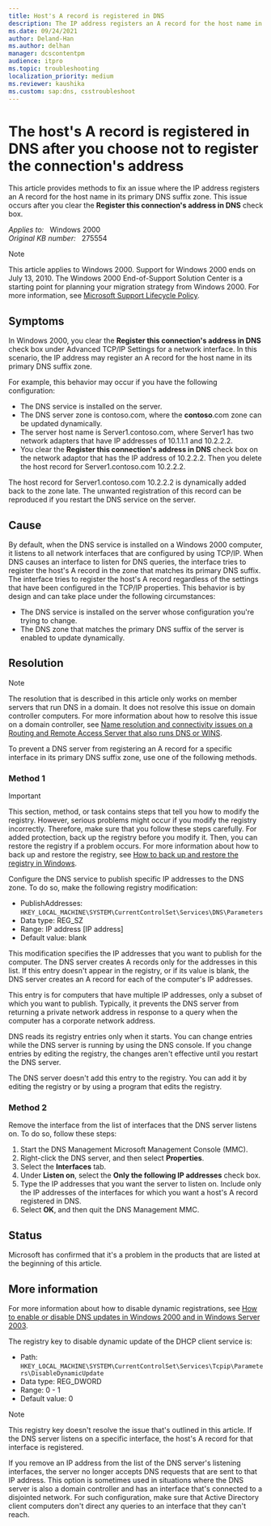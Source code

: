 ```yaml
---
title: Host's A record is registered in DNS
description: The IP address registers an A record for the host name in its primary DNS suffix zone. It occurs after you clear the "Register this connection's address in DNS" check box.
ms.date: 09/24/2021
author: Deland-Han
ms.author: delhan
manager: dcscontentpm
audience: itpro
ms.topic: troubleshooting
localization_priority: medium
ms.reviewer: kaushika
ms.custom: sap:dns, csstroubleshoot
---
```

# The host's A record is registered in DNS after you choose not to register the connection's address

This article provides methods to fix an issue where the IP address registers an A record for the host name in its primary DNS suffix zone. This issue occurs after you clear the **Register this connection's address in DNS** check box.

_Applies to:_ &nbsp; Windows 2000  
_Original KB number:_ &nbsp; 275554

> [!NOTE]
> This article applies to Windows 2000. Support for Windows 2000 ends on July 13, 2010. The Windows 2000 End-of-Support Solution Center is a starting point for planning your migration strategy from Windows 2000. For more information, see [Microsoft Support Lifecycle Policy](/lifecycle/).

## Symptoms

In Windows 2000, you clear the **Register this connection's address in DNS** check box under Advanced TCP/IP Settings for a network interface. In this scenario, the IP address may register an A record for the host name in its primary DNS suffix zone.

For example, this behavior may occur if you have the following configuration:

- The DNS service is installed on the server.
- The DNS server zone is contoso.com, where the **contoso**.com zone can be updated dynamically.
- The server host name is Server1.contoso.com, where Server1 has two network adapters that have IP addresses of 10.1.1.1 and 10.2.2.2.
- You clear the **Register this connection's address in DNS** check box on the network adaptor that has the IP address of 10.2.2.2. Then you delete the host record for Server1.contoso.com 10.2.2.2.

The host record for Server1.contoso.com 10.2.2.2 is dynamically added back to the zone late. The unwanted registration of this record can be reproduced if you restart the DNS service on the server.

## Cause

By default, when the DNS service is installed on a Windows 2000 computer, it listens to all network interfaces that are configured by using TCP/IP. When DNS causes an interface to listen for DNS queries, the interface tries to register the host's A record in the zone that matches its primary DNS suffix. The interface tries to register the host's A record regardless of the settings that have been configured in the TCP/IP properties. This behavior is by design and can take place under the following circumstances:

- The DNS service is installed on the server whose configuration you're trying to change.
- The DNS zone that matches the primary DNS suffix of the server is enabled to update dynamically.

## Resolution

> [!NOTE]
> The resolution that is described in this article only works on member servers that run DNS in a domain. It does not resolve this issue on domain controller computers. For more information about how to resolve this issue on a domain controller, see [Name resolution and connectivity issues on a Routing and Remote Access Server that also runs DNS or WINS](name-resolution-connectivity-issues.md).

To prevent a DNS server from registering an A record for a specific interface in its primary DNS suffix zone, use one of the following methods.

### Method 1

> [!IMPORTANT]
> This section, method, or task contains steps that tell you how to modify the registry. However, serious problems might occur if you modify the registry incorrectly. Therefore, make sure that you follow these steps carefully. For added protection, back up the registry before you modify it. Then, you can restore the registry if a problem occurs. For more information about how to back up and restore the registry, see [How to back up and restore the registry in Windows](https://support.microsoft.com/help/322756).

Configure the DNS service to publish specific IP addresses to the DNS zone. To do so, make the following registry modification:

- PublishAddresses: `HKEY_LOCAL_MACHINE\SYSTEM\CurrentControlSet\Services\DNS\Parameters`
- Data type: REG_SZ
- Range: IP address [IP address]
- Default value: blank

This modification specifies the IP addresses that you want to publish for the computer. The DNS server creates A records only for the addresses in this list. If this entry doesn't appear in the registry, or if its value is blank, the DNS server creates an A record for each of the computer's IP addresses.

This entry is for computers that have multiple IP addresses, only a subset of which you want to publish. Typically, it prevents the DNS server from returning a private network address in response to a query when the computer has a corporate network address.

DNS reads its registry entries only when it starts. You can change entries while the DNS server is running by using the DNS console. If you change entries by editing the registry, the changes aren't effective until you restart the DNS server.

The DNS server doesn't add this entry to the registry. You can add it by editing the registry or by using a program that edits the registry.

### Method 2

Remove the interface from the list of interfaces that the DNS server listens on. To do so, follow these steps:

1. Start the DNS Management Microsoft Management Console (MMC).
2. Right-click the DNS server, and then select **Properties**.
3. Select the **Interfaces** tab.
4. Under **Listen on**, select the **Only the following IP addresses** check box.
5. Type the IP addresses that you want the server to listen on. Include only the IP addresses of the interfaces for which you want a host's A record registered in DNS.
6. Select **OK**, and then quit the DNS Management MMC.

## Status

Microsoft has confirmed that it's a problem in the products that are listed at the beginning of this article.

## More information

For more information about how to disable dynamic registrations, see [How to enable or disable DNS updates in Windows 2000 and in Windows Server 2003](enable-disable-dns-dynamic-registration.md).

The registry key to disable dynamic update of the DHCP client service is:

- Path: `HKEY_LOCAL_MACHINE\SYSTEM\CurrentControlSet\Services\Tcpip\Parameters\DisableDynamicUpdate`
- Data type: REG_DWORD
- Range: 0 - 1
- Default value: 0

> [!NOTE]
> This registry key doesn't resolve the issue that's outlined in this article. If the DNS server listens on a specific interface, the host's A record for that interface is registered.

If you remove an IP address from the list of the DNS server's listening interfaces, the server no longer accepts DNS requests that are sent to that IP address. This option is sometimes used in situations where the DNS server is also a domain controller and has an interface that's connected to a disjointed network. For such configuration, make sure that Active Directory client computers don't direct any queries to an interface that they can't reach.
